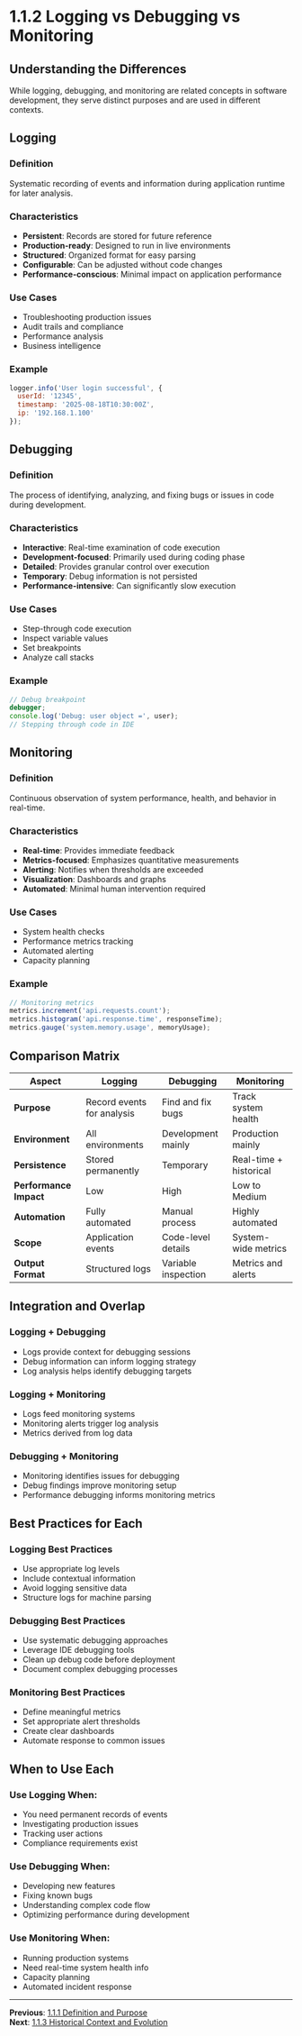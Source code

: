 # 1.1.2 Logging vs Debugging vs Monitoring

## Understanding the Differences

While logging, debugging, and monitoring are related concepts in software development, they serve distinct purposes and are used in different contexts.

## Logging

### Definition
Systematic recording of events and information during application runtime for later analysis.

### Characteristics
- **Persistent**: Records are stored for future reference
- **Production-ready**: Designed to run in live environments
- **Structured**: Organized format for easy parsing
- **Configurable**: Can be adjusted without code changes
- **Performance-conscious**: Minimal impact on application performance

### Use Cases
- Troubleshooting production issues
- Audit trails and compliance
- Performance analysis
- Business intelligence

### Example
```javascript
logger.info('User login successful', {
  userId: '12345',
  timestamp: '2025-08-18T10:30:00Z',
  ip: '192.168.1.100'
});
```

## Debugging

### Definition
The process of identifying, analyzing, and fixing bugs or issues in code during development.

### Characteristics
- **Interactive**: Real-time examination of code execution
- **Development-focused**: Primarily used during coding phase
- **Detailed**: Provides granular control over execution
- **Temporary**: Debug information is not persisted
- **Performance-intensive**: Can significantly slow execution

### Use Cases
- Step-through code execution
- Inspect variable values
- Set breakpoints
- Analyze call stacks

### Example
```javascript
// Debug breakpoint
debugger;
console.log('Debug: user object =', user);
// Stepping through code in IDE
```

## Monitoring

### Definition
Continuous observation of system performance, health, and behavior in real-time.

### Characteristics
- **Real-time**: Provides immediate feedback
- **Metrics-focused**: Emphasizes quantitative measurements
- **Alerting**: Notifies when thresholds are exceeded
- **Visualization**: Dashboards and graphs
- **Automated**: Minimal human intervention required

### Use Cases
- System health checks
- Performance metrics tracking
- Automated alerting
- Capacity planning

### Example
```javascript
// Monitoring metrics
metrics.increment('api.requests.count');
metrics.histogram('api.response.time', responseTime);
metrics.gauge('system.memory.usage', memoryUsage);
```

## Comparison Matrix

| Aspect | Logging | Debugging | Monitoring |
|--------|---------|-----------|------------|
| **Purpose** | Record events for analysis | Find and fix bugs | Track system health |
| **Environment** | All environments | Development mainly | Production mainly |
| **Persistence** | Stored permanently | Temporary | Real-time + historical |
| **Performance Impact** | Low | High | Low to Medium |
| **Automation** | Fully automated | Manual process | Highly automated |
| **Scope** | Application events | Code-level details | System-wide metrics |
| **Output Format** | Structured logs | Variable inspection | Metrics and alerts |

## Integration and Overlap

### Logging + Debugging
- Logs provide context for debugging sessions
- Debug information can inform logging strategy
- Log analysis helps identify debugging targets

### Logging + Monitoring
- Logs feed monitoring systems
- Monitoring alerts trigger log analysis
- Metrics derived from log data

### Debugging + Monitoring
- Monitoring identifies issues for debugging
- Debug findings improve monitoring setup
- Performance debugging informs monitoring metrics

## Best Practices for Each

### Logging Best Practices
- Use appropriate log levels
- Include contextual information
- Avoid logging sensitive data
- Structure logs for machine parsing

### Debugging Best Practices
- Use systematic debugging approaches
- Leverage IDE debugging tools
- Clean up debug code before deployment
- Document complex debugging processes

### Monitoring Best Practices
- Define meaningful metrics
- Set appropriate alert thresholds
- Create clear dashboards
- Automate response to common issues

## When to Use Each

### Use Logging When:
- You need permanent records of events
- Investigating production issues
- Tracking user actions
- Compliance requirements exist

### Use Debugging When:
- Developing new features
- Fixing known bugs
- Understanding complex code flow
- Optimizing performance during development

### Use Monitoring When:
- Running production systems
- Need real-time system health info
- Capacity planning
- Automated incident response

---

**Previous**: [1.1.1 Definition and Purpose](./1.1.1_Definition_and_Purpose.md)  
**Next**: [1.1.3 Historical Context and Evolution](./1.1.3_Historical_Context_and_Evolution.md)
